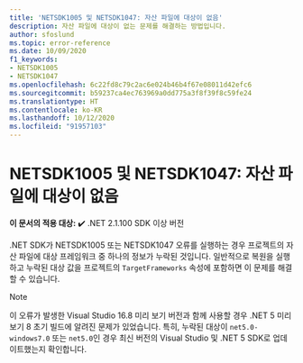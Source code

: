 ```yaml
---
title: 'NETSDK1005 및 NETSDK1047: 자산 파일에 대상이 없음'
description: 자산 파일에 대상이 없는 문제를 해결하는 방법입니다.
author: sfoslund
ms.topic: error-reference
ms.date: 10/09/2020
f1_keywords:
- NETSDK1005
- NETSDK1047
ms.openlocfilehash: 6c22fd8c79c2ac6e024b46b4f67e08011d42efc6
ms.sourcegitcommit: b59237ca4ec763969a0dd775a3f8f39f8c59fe24
ms.translationtype: HT
ms.contentlocale: ko-KR
ms.lasthandoff: 10/12/2020
ms.locfileid: "91957103"
---
```

# <a name="netsdk1005-and-netsdk1047-asset-file-is-missing-target"></a>NETSDK1005 및 NETSDK1047: 자산 파일에 대상이 없음

**이 문서의 적용 대상:** ✔️ .NET 2.1.100 SDK 이상 버전

.NET SDK가 NETSDK1005 또는 NETSDK1047 오류를 실행하는 경우 프로젝트의 자산 파일에 대상 프레임워크 중 하나의 정보가 누락된 것입니다. 일반적으로 복원을 실행하고 누락된 대상 값을 프로젝트의 `TargetFrameworks` 속성에 포함하면 이 문제를 해결할 수 있습니다.

> [!NOTE]
> 이 오류가 발생한 Visual Studio 16.8 미리 보기 버전과 함께 사용할 경우 .NET 5 미리 보기 8 초기 빌드에 알려진 문제가 있었습니다. 특히, 누락된 대상이 `net5.0-windows7.0` 또는 `net5.0`인 경우 최신 버전의 Visual Studio 및 .NET 5 SDK로 업데이트했는지 확인합니다.
